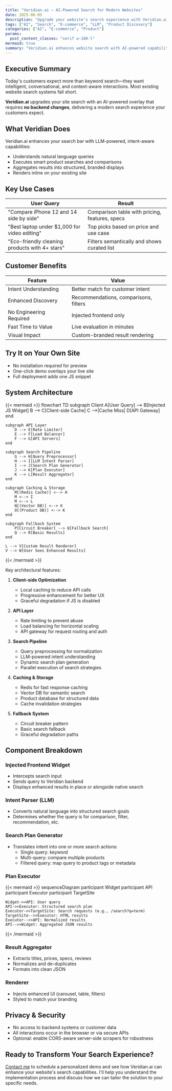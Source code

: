 ```yaml
---
title: "Veridian.ai – AI-Powered Search for Modern Websites"
date: 2025-06-05
description: "Upgrade your website's search experience with Veridian.ai. Intent-aware, LLM-powered, zero-integration solution for product discovery."
tags: ["AI", "Search", "E-commerce", "LLM", "Product Discovery"]
categories: ["AI", "E-commerce", "Product"]
params:
  post_content_classes: "serif w-100-l"
mermaid: true
summary: "Veridian.ai enhances website search with AI-powered capabilities, requiring no backend changes. Features include natural language understanding, smart product comparisons, and structured result displays."
---
```


## Executive Summary

Today's customers expect more than keyword search—they want intelligent, conversational, and context-aware interactions. Most existing website search systems fall short.

**Veridian.ai** upgrades your site search with an AI-powered overlay that requires **no backend changes**, delivering a modern search experience your customers expect.


## What Veridian Does

Veridian.ai enhances your search bar with LLM-powered, intent-aware capabilities:

- Understands natural language queries
- Executes smart product searches and comparisons
- Aggregates results into structured, branded displays
- Renders inline on your existing site



## Key Use Cases

| User Query | Result |
|------------|--------|
| "Compare iPhone 12 and 14 side by side" | Comparison table with pricing, features, specs |
| "Best laptop under $1,000 for video editing" | Top picks based on price and use case |
| "Eco-friendly cleaning products with 4+ stars" | Filters semantically and shows curated list |


## Customer Benefits

| Feature | Value |
|--------|-------|
| Intent Understanding | Better match for customer intent |
| Enhanced Discovery | Recommendations, comparisons, filters |
| No Engineering Required | Injected frontend only |
| Fast Time to Value | Live evaluation in minutes |
| Visual Impact | Custom-branded result rendering |


## Try It on Your Own Site

- No installation required for preview
- One-click demo overlays your live site
- Full deployment adds one JS snippet


## System Architecture

{{< mermaid >}}
flowchart TD
    subgraph Client
        A[User Query] --> B[Injected JS Widget]
        B --> C[Client-side Cache]
        C -->|Cache Miss| D[API Gateway]
    end

    subgraph API Layer
        D --> E[Rate Limiter]
        E --> F[Load Balancer]
        F --> G[API Servers]
    end

    subgraph Search Pipeline
        G --> H[Query Preprocessor]
        H --> I[LLM Intent Parser]
        I --> J[Search Plan Generator]
        J --> K[Plan Executor]
        K --> L[Result Aggregator]
    end

    subgraph Caching & Storage
        M[(Redis Cache)] <--> H
        M <--> I
        M <--> L
        N[(Vector DB)] <--> K
        O[(Product DB)] <--> K
    end

    subgraph Fallback System
        P[Circuit Breaker] --> Q[Fallback Search]
        Q --> R[Basic Results]
    end

    L --> V[Custom Result Renderer]
    V --> W[User Sees Enhanced Results]
{{< /mermaid >}}

Key architectural features:

1. **Client-side Optimization**
   - Local caching to reduce API calls
   - Progressive enhancement for better UX
   - Graceful degradation if JS is disabled

2. **API Layer**
   - Rate limiting to prevent abuse
   - Load balancing for horizontal scaling
   - API gateway for request routing and auth

3. **Search Pipeline**
   - Query preprocessing for normalization
   - LLM-powered intent understanding
   - Dynamic search plan generation
   - Parallel execution of search strategies

4. **Caching & Storage**
   - Redis for fast response caching
   - Vector DB for semantic search
   - Product database for structured data
   - Cache invalidation strategies

5. **Fallback System**
   - Circuit breaker pattern
   - Basic search fallback
   - Graceful degradation paths

## Component Breakdown

### Injected Frontend Widget

- Intercepts search input
- Sends query to Veridian backend
- Displays enhanced results in place or alongside native search

### Intent Parser (LLM)

- Converts natural language into structured search goals
- Determines whether the query is for comparison, filter, recommendation, etc.

### Search Plan Generator

- Translates intent into one or more search actions:
  - Single query: keyword
  - Multi-query: compare multiple products
  - Filtered query: map query to product tags or metadata

### Plan Executor

{{< mermaid >}}
sequenceDiagram
    participant Widget
    participant API
    participant Executor
    participant TargetSite

    Widget->>API: User query
    API->>Executor: Structured search plan
    Executor->>TargetSite: Search requests (e.g., /search?q=term)
    TargetSite-->>Executor: HTML results
    Executor-->>API: Normalized results
    API-->>Widget: Aggregated JSON results
{{< /mermaid >}}

### Result Aggregator

- Extracts titles, prices, specs, reviews
- Normalizes and de-duplicates
- Formats into clean JSON

### Renderer

- Injects enhanced UI (carousel, table, filters)
- Styled to match your branding

## Privacy & Security

- No access to backend systems or customer data
- All interactions occur in the browser or via secure APIs
- Optional: enable CORS-aware server-side scrapers for robustness

## Ready to Transform Your Search Experience?

[Contact me](/pages/contact) to schedule a personalized demo and see how Veridian.ai can enhance your website's search capabilities. I'll help you understand the implementation process and discuss how we can tailor the solution to your specific needs.


